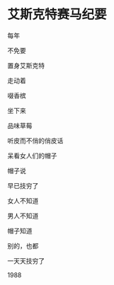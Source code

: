    

# 艾斯克特赛马纪要

每年

不免要

置身艾斯克特

走动着

啜香槟

坐下来

品味草莓

听皮而不俏的俏皮话

呆看女人们的帽子

帽子说

早已技穷了

女人不知道

男人不知道

帽子知道

别的，也都

一天天技穷了

1988